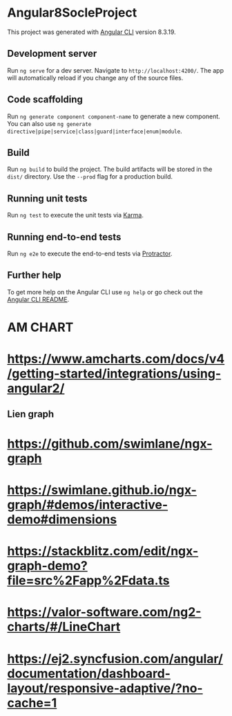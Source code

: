 # Angular8SocleProject

This project was generated with [Angular CLI](https://github.com/angular/angular-cli) version 8.3.19.

## Development server

Run `ng serve` for a dev server. Navigate to `http://localhost:4200/`. The app will automatically reload if you change any of the source files.

## Code scaffolding

Run `ng generate component component-name` to generate a new component. You can also use `ng generate directive|pipe|service|class|guard|interface|enum|module`.

## Build

Run `ng build` to build the project. The build artifacts will be stored in the `dist/` directory. Use the `--prod` flag for a production build.

## Running unit tests

Run `ng test` to execute the unit tests via [Karma](https://karma-runner.github.io).

## Running end-to-end tests

Run `ng e2e` to execute the end-to-end tests via [Protractor](http://www.protractortest.org/).

## Further help

To get more help on the Angular CLI use `ng help` or go check out the [Angular CLI README](https://github.com/angular/angular-cli/blob/master/README.md).

# AM CHART
# https://www.amcharts.com/docs/v4/getting-started/integrations/using-angular2/
## Lien graph
# https://github.com/swimlane/ngx-graph
# https://swimlane.github.io/ngx-graph/#demos/interactive-demo#dimensions
# https://stackblitz.com/edit/ngx-graph-demo?file=src%2Fapp%2Fdata.ts
# https://valor-software.com/ng2-charts/#/LineChart
# https://ej2.syncfusion.com/angular/documentation/dashboard-layout/responsive-adaptive/?no-cache=1
